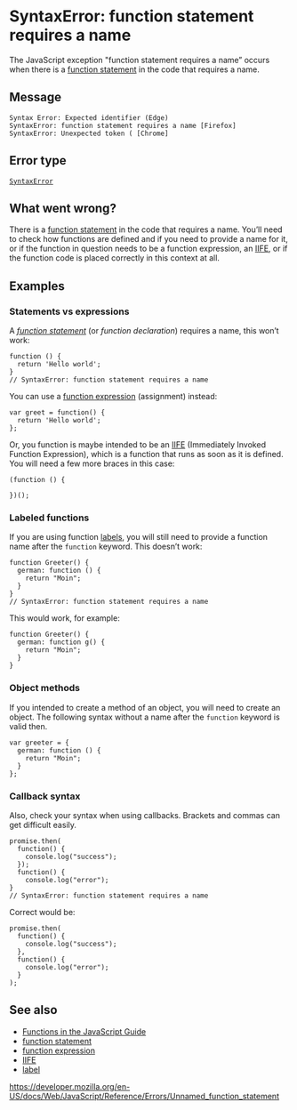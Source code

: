 SyntaxError: function statement requires a name
===============================================

The JavaScript exception "function statement requires a name” occurs when there is a [function statement](../statements/function) in the code that requires a name.

Message
-------

    Syntax Error: Expected identifier (Edge)
    SyntaxError: function statement requires a name [Firefox]
    SyntaxError: Unexpected token ( [Chrome]

Error type
----------

[`SyntaxError`](../global_objects/syntaxerror)

What went wrong?
----------------

There is a [function statement](../statements/function) in the code that requires a name. You’ll need to check how functions are defined and if you need to provide a name for it, or if the function in question needs to be a function expression, an [IIFE](https://developer.mozilla.org/en-US/docs/Glossary/IIFE), or if the function code is placed correctly in this context at all.

Examples
--------

### Statements vs expressions

A *[function statement](../statements/function)* (or *function declaration*) requires a name, this won’t work:

    function () {
      return 'Hello world';
    }
    // SyntaxError: function statement requires a name

You can use a [function expression](../operators/function) (assignment) instead:

    var greet = function() {
      return 'Hello world';
    };

Or, you function is maybe intended to be an [IIFE](https://en.wikipedia.org/wiki/Immediately-invoked_function_expression) (Immediately Invoked Function Expression), which is a function that runs as soon as it is defined. You will need a few more braces in this case:

    (function () {

    })();

### Labeled functions

If you are using function [labels](../statements/label), you will still need to provide a function name after the `function` keyword. This doesn’t work:

    function Greeter() {
      german: function () {
        return "Moin";
      }
    }
    // SyntaxError: function statement requires a name

This would work, for example:

    function Greeter() {
      german: function g() {
        return "Moin";
      }
    }

### Object methods

If you intended to create a method of an object, you will need to create an object. The following syntax without a name after the `function` keyword is valid then.

    var greeter = {
      german: function () {
        return "Moin";
      }
    };

### Callback syntax

Also, check your syntax when using callbacks. Brackets and commas can get difficult easily.

    promise.then(
      function() {
        console.log("success");
      });
      function() {
        console.log("error");
    }
    // SyntaxError: function statement requires a name

Correct would be:

    promise.then(
      function() {
        console.log("success");
      },
      function() {
        console.log("error");
      }
    );

See also
--------

-   [Functions in the JavaScript Guide](https://developer.mozilla.org/en-US/docs/Web/JavaScript/Guide/Functions)
-   [function statement](../statements/function)
-   [function expression](../operators/function)
-   [IIFE](https://en.wikipedia.org/wiki/Immediately-invoked_function_expression)
-   [label](../statements/label)

<a href="https://developer.mozilla.org/en-US/docs/Web/JavaScript/Reference/Errors/Unnamed_function_statement" class="_attribution-link">https://developer.mozilla.org/en-US/docs/Web/JavaScript/Reference/Errors/Unnamed_function_statement</a>
